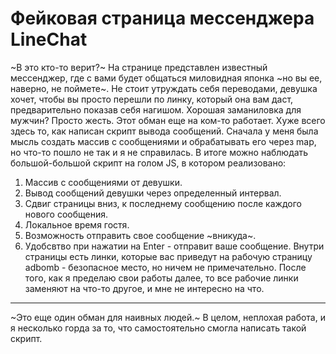 # Фейковая страница мессенджера LineChat
~В это кто-то верит?~
На странице представлен известный мессенджер, где с вами будет общаться миловидная японка ~но вы ее, наверно, не поймете~. Не стоит утруждать себя переводами, девушка хочет, чтобы вы просто перешли по линку, который она вам даст, предварительно показав себя нагишом.
Хорошая заманиловка для мужчин? Просто жесть. Этот обман еще на ком-то работает.
Хуже всего здесь то, как написан скрипт вывода сообщений. Сначала у меня была мысль создать массив с сообщениями и обрабатывать его через map, но что-то пошло не так и я не справилась. В итоге можно наблюдать большой-большой скрипт на голом JS, в котором реализовано:
1. Массив с сообщениями от девушки.
2. Вывод сообщений девушки через определенный интервал.
3. Сдвиг страницы вниз, к последнему сообщению после каждого нового сообщения.
4. Локальное время гостя.
5. Возможность отправить свое сообщение ~вникуда~.
6. Удобсвтво при нажатии на Enter - отправит ваше сообщение.
Внутри страницы есть линки, которые вас приведут на рабочую страницу adbomb - безопасное место, но ничем не примечательно. После того, как я пределаю свои работы далее, то все рабочие линки заменяют на что-то другое, и мне не интересно на что.
<hr/>

~Это еще один обман для наивных людей.~  В целом, неплохая работа, и я несколько горда за то, что самостоятельно смогла написать такой скрипт. 

